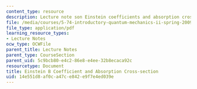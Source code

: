 ```yaml
---
content_type: resource
description: Lecture note son Einstein coefficients and absorption cross-section.
file: /media/courses/5-74-introductory-quantum-mechanics-ii-spring-2009/14e551d8af0ca47ce842e9f7e4ed039e_MIT5_74s09_lec04_3.pdf
file_type: application/pdf
learning_resource_types:
- Lecture Notes
ocw_type: OCWFile
parent_title: Lecture Notes
parent_type: CourseSection
parent_uid: 5c9bcb80-e4c2-86e8-e4ee-32b8ecaca92c
resourcetype: Document
title: Einstein B Coefficient and Absorption Cross-section
uid: 14e551d8-af0c-a47c-e842-e9f7e4ed039e
---
```

